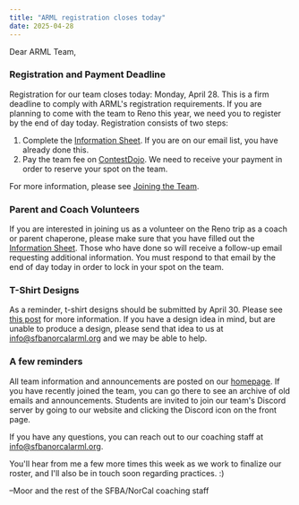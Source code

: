 ```yaml
---
title: "ARML registration closes today"
date: 2025-04-28
---
```


Dear ARML Team,

### Registration and Payment Deadline

Registration for our team closes today: Monday, April 28. This is a firm
deadline to comply with ARML's registration requirements.  If you are planning
to come with the team to Reno this year, we need you to register by the end of
day today. Registration consists of two steps:

1. Complete the [Information Sheet](https://forms.gle/q7zA1AZEEsZDDnC6A). 
   If you are on our email list, you have already done this.
2. Pay the team fee on [ContestDojo](https://contestdojo.com/). We need to
   receive your payment in order to reserve your spot on the team.

For more information, please see [Joining the Team](/join/).

### Parent and Coach Volunteers

If you are interested in joining us as a volunteer on the Reno trip as a coach
or parent chaperone, please make sure that you have filled out the
[Information Sheet](https://forms.gle/q7zA1AZEEsZDDnC6A).
Those who have done so will receive a follow-up email requesting additional
information. You must respond to that email by the end of day today in order to
lock in your spot on the team.

### T-Shirt Designs

As a reminder, t-shirt designs should be submitted by April 30. Please see
[this post](/news/season-2025/shirt-design/) for more information.
If you have a design idea in mind, but are unable to produce a design, please
send that idea to us at info@sfbanorcalarml.org and we may be able to help.

### A few reminders

All team information and announcements are posted on our [homepage](/).
If you have recently joined the team, you can go there to see an archive of old
emails and announcements. Students are invited to join our team's Discord server
by going to our website and clicking the Discord icon on the front page.

If you have any questions, you can reach out to our coaching staff at
info@sfbanorcalarml.org.

You'll hear from me a few more times this week as we work to finalize our
roster, and I'll also be in touch soon regarding practices. :)

–Moor and the rest of the SFBA/NorCal coaching staff

